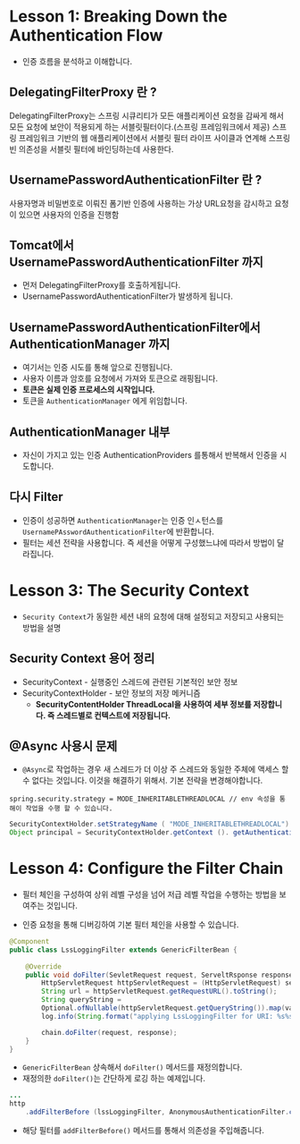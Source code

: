 
# Lesson 1: Breaking Down the Authentication Flow
* 인증 흐름을 분석하고 이해합니다.

## DelegatingFilterProxy 란 ?
DelegatingFilterProxy는 스프링 시큐리티가 모든 애플리케이션 요청을 감싸게 해서 모든 요청에 보안이 적용되게 하는 서블릿필터이다.(스프링 프레임워크에서 제공) 스프링 프레임워크 기반의 웹 애플리케이션에서 서블릿 필터 라이프 사이클과 연계해 스프링 빈 의존성을 서블릿 필터에 바인딩하는데 사용한다.

## UsernamePasswordAuthenticationFilter 란 ?
사용자명과 비밀번호로 이뤄진 폼기반 인증에 사용하는 가상 URL요청을 감시하고 요청이 있으면 사용자의 인증을 진행함


## Tomcat에서 UsernamePasswordAuthenticationFilter 까지
* 먼저 DelegatingFilterProxy를 호출하게됩니다.
* UsernamePasswordAuthenticationFilter가 발생하게 됩니다.

## UsernamePasswordAuthenticationFilter에서 AuthenticationManager 까지
* 여기서는 인증 시도를 통해 앞으로 진행됩니다.
* 사용자 이름과 암호를 요청에서 가져와 토큰으로 래핑됩니다.
* **토큰은 실제 인증 프로세스의 시작입니다.**
* 토큰을 `AuthenticationManager` 에게 위임합니다.

## AuthenticationManager 내부
* 자신이 가지고 있는 인증 AuthenticationProviders 를통해서 반복해서 인증을 시도합니다.

## 다시 Filter
* 인증이 성공하면 `AuthenticationManager`는 인증 인ㅅ턴스를 `UsernamePAsswordAuthenticationFilter`에 반환합니다.
* 필터는 세션 전략을 사용합니다. 즉 세션을 어떻게 구성했느냐에 따라서 방법이 달라집니다.



# Lesson 3: The Security Context
* `Security Context`가 동일한 세션 내의 요청에 대해 설정되고 저장되고 사용되는 방법을 설명

## Security Context 용어 정리

* SecurityContext - 실행중인 스레드에 관련된 기본적인 보안 정보
* SecurityContextHolder - 보안 정보의 저장 메커니즘
    * **SecurityContentHolder ThreadLocal을 사용하여 세부 정보를 저장합니다. 즉 스레드별로 컨텍스트에 저장됩니다.**

## @Async 사용시 문제
*  `@Async`로 작업하는 경우 새 스레드가 더 이상 주 스레드와 동일한 주체에 액세스 할 수 없다는 것입니다. 이것을 해결하기 위해서. 기본 전략을 변경해야합니다.

```
spring.security.strategy = MODE_INHERITABLETHREADLOCAL // env 속성을 통해이 작업을 수행 할 수 있습니다.
```
```java
SecurityContextHolder.setStrategyName ( "MODE_INHERITABLETHREADLOCAL") // 자바코드로 제어 할 수있습니다.
Object principal = SecurityContextHolder.getContext (). getAuthentication (). getPrincipal (); // 테스트하기 위해 현재 사용자에 대한 정보를 얻을 수 있습니다.
```

# Lesson 4: Configure the Filter Chain
* 필터 체인을 구성하여 상위 레벨 구성을 넘어 저급 레벨 작업을 수행하는 방법을 보여주는 것입니다. 

* 인증 요청을 통해 디버깅하여 기본 필터 체인을 사용할 수 있습니다.

```java
@Component
public class LssLoggingFilter extends GenericFilterBean {
    
    @Override
    public void doFilter(SevletRequest request, ServeltRsponse response, FilterChanin chain) throws IOException, ServletException {
        HttpServletRequest httpServletRequest = (HttpServletRequest) servletRequest;
        String url = httpServletRequest.getRequestURL().toString();
        String queryString = 
        Optional.ofNullable(httpServletRequest.getQueryString()).map(value -> "?" + value).orElse("");
        log.info(String.format("applying LssLoggingFilter for URI: %s%s", url, queryString));

        chain.doFilter(request, response);
    }
}
```
* `GenericFilterBean` 상속해서 `doFilter()` 메서드를 재정의합니다.
* 재정의한 `doFilter()`는 간단하게 로깅 하는 예제입니다.

```java
...
http
    .addFilterBefore (lssLoggingFilter, AnonymousAuthenticationFilter.class)
```
* 해당 필터를 `addFilterBefore()` 메서드를 통해서 의존성을 주입해줍니다.
